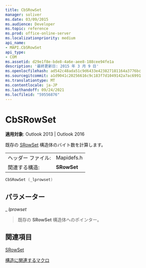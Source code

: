 ```yaml
---
title: CbSRowSet
manager: soliver
ms.date: 03/09/2015
ms.audience: Developer
ms.topic: reference
ms.prod: office-online-server
ms.localizationpriority: medium
api_name:
- MAPI.CbSRowSet
api_type:
- COM
ms.assetid: d29e1f8e-bde8-4a6e-aee8-188cee94fe1a
description: '最終更新日: 2015 年 3 月 9 日'
ms.openlocfilehash: ad542c48ada51c9d6433e423827181164a3776bc
ms.sourcegitcommit: a1d9041c20256616c9c183f7d1049142a7ac6991
ms.translationtype: MT
ms.contentlocale: ja-JP
ms.lasthandoff: 09/24/2021
ms.locfileid: "59556876"
---
```

# <a name="cbsrowset"></a>CbSRowSet

  
  
**適用対象**: Outlook 2013 | Outlook 2016 
  
既存の [SRowSet](srowset.md) 構造体のバイト数を計算します。 
  
|||
|:-----|:-----|
|ヘッダー ファイル:  <br/> |Mapidefs.h  <br/> |
|関連する構造:  <br/> |**SRowSet** <br/> |
   
```cpp
CbSRowSet (_lprowset)
```

## <a name="parameters"></a>パラメーター

 _ _lprowset_
  
> 既存の **SRowSet** 構造体へのポインター。 
    
## <a name="see-also"></a>関連項目



[SRowSet](srowset.md)


[構造に関連するマクロ](macros-related-to-structures.md)

